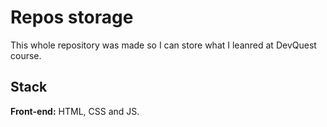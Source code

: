 # Repos storage

This whole repository was made so I can store what I leanred at DevQuest course.

## Stack

**Front-end:** HTML, CSS and JS. 
